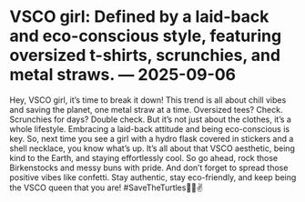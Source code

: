 # VSCO girl: Defined by a laid-back and eco-conscious style, featuring oversized t-shirts, scrunchies, and metal straws. — 2025-09-06

Hey, VSCO girl, it’s time to break it down! This trend is all about chill vibes and saving the planet, one metal straw at a time. Oversized tees? Check. Scrunchies for days? Double check. But it’s not just about the clothes, it’s a whole lifestyle. Embracing a laid-back attitude and being eco-conscious is key. So, next time you see a girl with a hydro flask covered in stickers and a shell necklace, you know what’s up. It’s all about that VSCO aesthetic, being kind to the Earth, and staying effortlessly cool. So go ahead, rock those Birkenstocks and messy buns with pride. And don’t forget to spread those positive vibes like confetti. Stay authentic, stay eco-friendly, and keep being the VSCO queen that you are! #SaveTheTurtles🌊🐢✌️